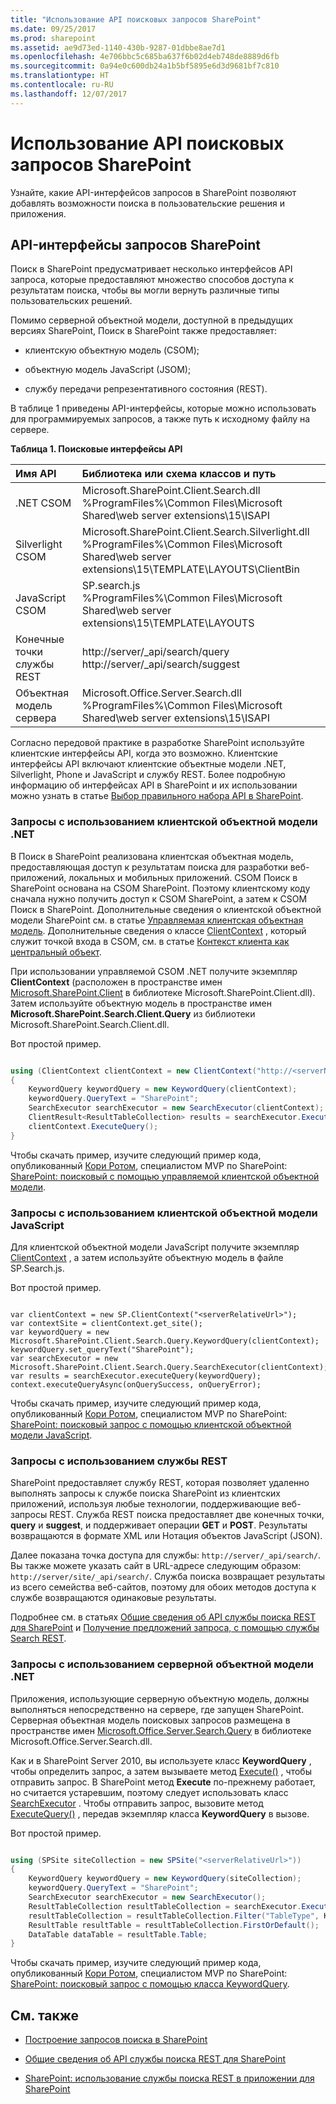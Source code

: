 ```yaml
---
title: "Использование API поисковых запросов SharePoint"
ms.date: 09/25/2017
ms.prod: sharepoint
ms.assetid: ae9d73ed-1140-430b-9287-01dbbe8ae7d1
ms.openlocfilehash: 4e706bbc5c685ba637f6b02d4eb748de8889d6fb
ms.sourcegitcommit: 0a94e0c600db24a1b5bf5895e6d3d9681bf7c810
ms.translationtype: HT
ms.contentlocale: ru-RU
ms.lasthandoff: 12/07/2017
---
```

# <a name="using-the-sharepoint-search-query-apis"></a>Использование API поисковых запросов SharePoint
Узнайте, какие API-интерфейсов запросов в SharePoint позволяют добавлять возможности поиска в пользовательские решения и приложения. 
## <a name="sharepoint-query-apis"></a>API-интерфейсы запросов SharePoint
<a name="bk_QueryAPIs"> </a>

Поиск в SharePoint предусматривает несколько интерфейсов API запроса, которые предоставляют множество способов доступа к результатам поиска, чтобы вы могли вернуть различные типы пользовательских решений.
  
    
    
Помимо серверной объектной модели, доступной в предыдущих версиях SharePoint, Поиск в SharePoint также предоставляет:
  
    
    

- клиентскую объектную модель (CSOM);
    
  
- объектную модель JavaScript (JSOM);
    
  
- службу передачи репрезентативного состояния (REST).
    
  
В таблице 1 приведены API-интерфейсы, которые можно использовать для программируемых запросов, а также путь к исходному файлу на сервере.
  
    
    

**Таблица 1. Поисковые интерфейсы API**


|**Имя API**|**Библиотека или схема классов и путь**|
|:-----|:-----|
|.NET CSOM  <br/> |Microsoft.SharePoint.Client.Search.dll <br/>%ProgramFiles%\\Common Files\\Microsoft Shared\\web server extensions\\15\\ISAPI  <br/> |
|Silverlight CSOM  <br/> |Microsoft.SharePoint.Client.Search.Silverlight.dll <br/>%ProgramFiles%\\Common Files\\Microsoft Shared\\web server extensions\\15\\TEMPLATE\\LAYOUTS\\ClientBin  <br/> |
|JavaScript CSOM  <br/> |SP.search.js <br/>%ProgramFiles%\\Common Files\\Microsoft Shared\\web server extensions\\15\\TEMPLATE\\LAYOUTS  <br/> |
|Конечные точки службы REST  <br/> |http://server/_api/search/query <br/>http://server/_api/search/suggest  <br/> |
|Объектная модель сервера  <br/> |Microsoft.Office.Server.Search.dll <br/>%ProgramFiles%\\Common Files\\Microsoft Shared\\web server extensions\\15\\ISAPI  <br/> |
   
Согласно передовой практике в разработке SharePoint используйте клиентские интерфейсы API, когда это возможно. Клиентские интерфейсы API включают клиентские объектные модели .NET, Silverlight, Phone и JavaScript и службу REST. Более подробную информацию об интерфейсах API в SharePoint и их использовании можно узнать в статье  [Выбор правильного набора API в SharePoint](choose-the-right-api-set-in-sharepoint.md).
  
    
    

### <a name="query-using-the-net-client-object-model"></a>Запросы с использованием клиентской объектной модели .NET
<a name="bk_QueryNETcsom"> </a>

В Поиск в SharePoint реализована клиентская объектная модель, предоставляющая доступ к результатам поиска для разработки веб-приложений, локальных и мобильных приложений. CSOM Поиск в SharePoint основана на CSOM SharePoint. Поэтому клиентскому коду сначала нужно получить доступ к CSOM SharePoint, а затем  к CSOM Поиск в SharePoint. Дополнительные сведения о клиентской объектной модели SharePoint см. в статье  [Управляемая клиентская объектная модель](http://msdn.microsoft.com/library/8c086b11-2b8b-41ec-82ae-cd4fef0aeac6%28Office.15%29.aspx). Дополнительные сведения о классе  [ClientContext](https://msdn.microsoft.com/library/Microsoft.SharePoint.Client.ClientContext.aspx) , который служит точкой входа в CSOM, см. в статье [Контекст клиента как центральный объект](http://msdn.microsoft.com/library/6299f0df-ab4c-40e6-b709-ec80271c99b3%28Office.15%29.aspx).
  
    
    
При использовании управляемой CSOM .NET получите экземпляр **ClientContext** (расположен в пространстве имен [Microsoft.SharePoint.Client](https://msdn.microsoft.com/library/Microsoft.SharePoint.Client.aspx) в библиотеке Microsoft.SharePoint.Client.dll). Затем используйте объектную модель в пространстве имен **Microsoft.SharePoint.Search.Client.Query** из библиотеки Microsoft.SharePoint.Search.Client.dll.
  
    
    
Вот простой пример.
  
    
    



```cs

using (ClientContext clientContext = new ClientContext("http://<serverName>/sites/<siteCollectionPath>"))
{
    KeywordQuery keywordQuery = new KeywordQuery(clientContext);
    keywordQuery.QueryText = "SharePoint";
    SearchExecutor searchExecutor = new SearchExecutor(clientContext);
    ClientResult<ResultTableCollection> results = searchExecutor.ExecuteQuery(keywordQuery);
    clientContext.ExecuteQuery();
}
```

Чтобы скачать пример, изучите следующий пример кода, опубликованный  [Кори Ротом](http://mvp.microsoft.com/ru-RU/mvp/Corey%20Roth-4029260), специалистом MVP по SharePoint:  [SharePoint: поисковый с помощью управляемой клиентской объектной модели](http://code.msdn.microsoft.com/Query-Search-with-the-649f1bc1).
  
    
    

### <a name="query-using-the-javascript-client-object-model"></a>Запросы с использованием клиентской объектной модели JavaScript
<a name="bk_QueryJSOM"> </a>

Для клиентской объектной модели JavaScript получите экземпляр  [ClientContext](https://msdn.microsoft.com/library/Microsoft.SharePoint.Client.ClientContext.aspx) , а затем используйте объектную модель в файле SP.Search.js.
  
    
    
Вот простой пример.
  
    
    



```

var clientContext = new SP.ClientContext("<serverRelativeUrl>");
var contextSite = clientContext.get_site();
var keywordQuery = new Microsoft.SharePoint.Client.Search.Query.KeywordQuery(clientContext); 
keywordQuery.set_queryText("SharePoint"); 
var searchExecutor = new Microsoft.SharePoint.Client.Search.Query.SearchExecutor(clientContext);  
var results = searchExecutor.executeQuery(keywordQuery); 
context.executeQueryAsync(onQuerySuccess, onQueryError);
```

Чтобы скачать пример, изучите следующий пример кода, опубликованный  [Кори Ротом](http://mvp.microsoft.com/ru-RU/mvp/Corey%20Roth-4029260), специалистом MVP по SharePoint:  [SharePoint: поисковый запрос с помощью клиентской объектной модели JavaScript](http://code.msdn.microsoft.com/SharePoint-Querying-a629b53b).
  
    
    

### <a name="query-using-the-rest-service"></a>Запросы с использованием службы REST
<a name="bk_QueryREST"> </a>

SharePoint предоставляет службу REST, которая позволяет удаленно выполнять запросы к службе поиска SharePoint из клиентских приложений, используя любые технологии, поддерживающие веб-запросы REST. Служба REST поиска предоставляет две конечных точки, **query** и **suggest**, и поддерживает операции **GET** и **POST**. Результаты возвращаются в формате XML или Нотация объектов JavaScript (JSON).
  
    
    
Далее показана точка доступа для службы:  `http://server/_api/search/`. Вы также можете указать сайт в URL-адресе следующим образом:  `http://server/site/_api/search/`. Служба поиска возвращает результаты из всего семейства веб-сайтов, поэтому для обоих методов доступа к службе возвращаются одинаковые результаты.
  
    
    
Подробнее см. в статьях  [Общие сведения об API службы поиска REST для SharePoint](sharepoint-search-rest-api-overview.md) и [Получение предложений запроса, с помощью службы Search REST](retrieving-query-suggestions-using-the-search-rest-service.md).
  
    
    

### <a name="query-using-the-net-server-object-model"></a>Запросы с использованием серверной объектной модели .NET
<a name="bk_QuerySOM"> </a>

Приложения, использующие серверную объектную модель, должны выполняться непосредственно на сервере, где запущен SharePoint. Серверная объектная модель поисковых запросов размещена в пространстве имен  [Microsoft.Office.Server.Search.Query](https://msdn.microsoft.com/library/Microsoft.Office.Server.Search.Query.aspx) в библиотеке Microsoft.Office.Server.Search.dll.
  
    
    
Как и в SharePoint Server 2010, вы используете класс  **KeywordQuery** , чтобы определить запрос, а затем вызываете метод [Execute()](https://msdn.microsoft.com/library/Microsoft.Office.Server.Search.Query.Query.Execute.aspx) , чтобы отправить запрос. В SharePoint метод **Execute** по-прежнему работает, но считается устаревшим, поэтому следует использовать класс [SearchExecutor](https://msdn.microsoft.com/library/Microsoft.Office.Server.Search.Query.SearchExecutor.aspx) . Чтобы отправить запрос, вызовите метод [ExecuteQuery()](https://msdn.microsoft.com/library/Microsoft.Office.Server.Search.Query.SearchExecutor.ExecuteQuery.aspx) , передав экземпляр класса **KeywordQuery** в вызове.
  
    
    
Вот простой пример.
  
    
    



```cs

using (SPSite siteCollection = new SPSite("<serverRelativeUrl>"))
{
    KeywordQuery keywordQuery = new KeywordQuery(siteCollection);
    keywordQuery.QueryText = "SharePoint";
    SearchExecutor searchExecutor = new SearchExecutor(); 
    ResultTableCollection resultTableCollection = searchExecutor.ExecuteQuery(keywordQuery); 
    resultTableCollection = resultTableCollection.Filter("TableType", KnownTableTypes.RelevantResults); 
    ResultTable resultTable = resultTableCollection.FirstOrDefault(); 
    DataTable dataTable = resultTable.Table; 
}
```

Чтобы скачать пример, изучите следующий пример кода, опубликованный  [Кори Ротом](http://mvp.microsoft.com/ru-RU/mvp/Corey%20Roth-4029260), специалистом MVP по SharePoint:  [SharePoint: поисковый запрос с помощью класса KeywordQuery](http://code.msdn.microsoft.com/Query-Search-with-the-372139b5).
  
    
    

## <a name="see-also"></a>См. также
<a name="bk_addresources"> </a>


-  [Построение запросов поиска в SharePoint](building-search-queries-in-sharepoint.md)
    
  
-  [Общие сведения об API службы поиска REST для SharePoint](sharepoint-search-rest-api-overview.md)
    
  
-  [SharePoint: использование службы поиска REST в приложении для SharePoint](http://code.msdn.microsoft.com/sharepoint/SharePoint-Perform-a-1bf3e87d)
    
  

  
    
    
